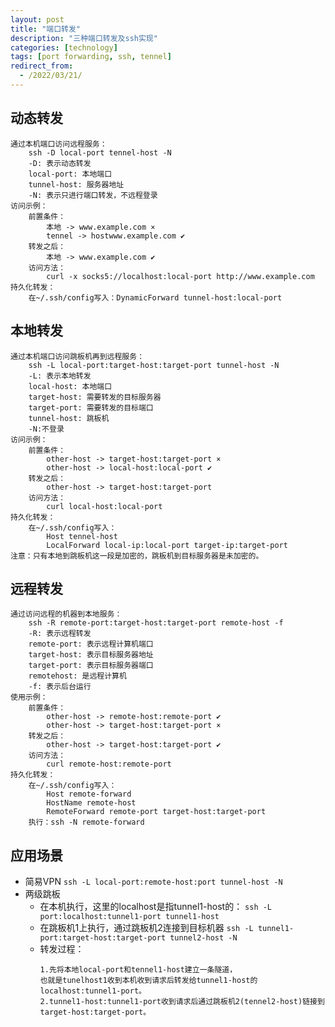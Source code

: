 ```yaml
---
layout: post
title: "端口转发"
description: "三种端口转发及ssh实现"
categories: [technology]
tags: [port forwarding, ssh, tennel]
redirect_from:
  - /2022/03/21/
---
```


## 动态转发  
    通过本机端口访问远程服务：
        ssh -D local-port tennel-host -N 
        -D: 表示动态转发  
        local-port: 本地端口  
        tunnel-host: 服务器地址
        -N: 表示只进行端口转发，不远程登录
    访问示例：
        前置条件：
            本地 -> www.example.com ×
            tennel -> hostwww.example.com ✔
        转发之后：
            本地 -> www.example.com ✔
        访问方法：
            curl -x socks5://localhost:local-port http://www.example.com
    持久化转发：
        在~/.ssh/config写入：DynamicForward tunnel-host:local-port
## 本地转发  
    通过本机端口访问跳板机再到远程服务：
        ssh -L local-port:target-host:target-port tunnel-host -N  
        -L: 表示本地转发  
        local-host: 本地端口  
        target-host: 需要转发的目标服务器  
        target-port: 需要转发的目标端口  
        tunnel-host: 跳板机  
        -N:不登录  
    访问示例：
        前置条件：
            other-host -> target-host:target-port ×
            other-host -> local-host:local-port ✔
        转发之后：
            other-host -> target-host:target-port
        访问方法：
            curl local-host:local-port
    持久化转发：
        在~/.ssh/config写入：
            Host tennel-host
            LocalForward local-ip:local-port target-ip:target-port
    注意：只有本地到跳板机这一段是加密的，跳板机到目标服务器是未加密的。
## 远程转发  
    通过访问远程的机器到本地服务：
        ssh -R remote-port:target-host:target-port remote-host -f  
        -R: 表示远程转发  
        remote-port: 表示远程计算机端口  
        target-host: 表示目标服务器地址  
        target-port: 表示目标服务器端口
        remotehost: 是远程计算机  
        -f: 表示后台运行
    使用示例：
        前置条件：
            other-host -> remote-host:remote-port ✔
            other-host -> target-host:target-port ×
        转发之后：
            other-host -> target-host:target-port ✔
        访问方法：
            curl remote-host:remote-port
    持久化转发：
        在~/.ssh/config写入：
            Host remote-forward
            HostName remote-host
            RemoteForward remote-port target-host:target-port
        执行：ssh -N remote-forward
## 应用场景
  - 简易VPN
    `ssh -L local-port:remote-host:port tunnel-host -N`
  - 两级跳板
    - 在本机执行，这里的localhost是指tunnel1-host的：
        `ssh -L port:localhost:tunnel1-port tunnel1-host`
    - 在跳板机1上执行，通过跳板机2连接到目标机器
        `ssh -L tunnel1-port:target-host:target-port tunnel2-host -N`
    - 转发过程：
        ```
        1.先将本地local-port和tennel1-host建立一条隧道，  
        也就是tunelhost1收到本机收到请求后转发给tunnel1-host的localhost:tunnel1-port。  
        2.tunnel1-host:tunnel1-port收到请求后通过跳板机2(tennel2-host)链接到target-host:target-port。
        ```